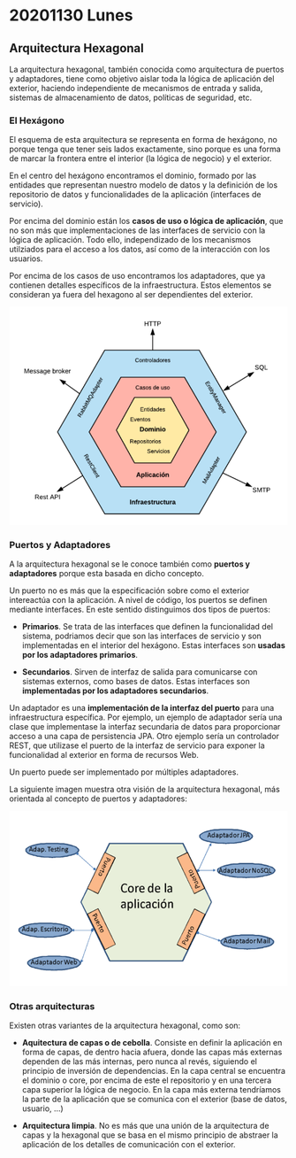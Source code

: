 # 20201130 Lunes

## Arquitectura Hexagonal

La arquitectura hexagonal, también conocida como arquitectura de puertos y adaptadores, tiene como objetivo aislar toda la lógica de aplicación del exterior, haciendo independiente de mecanismos de entrada y salida, sistemas de almacenamiento de datos, políticas de seguridad, etc. 

### El Hexágono

El esquema de esta arquitectura se representa en forma de hexágono, no porque tenga que tener seis lados exactamente, sino porque es una forma de marcar la frontera entre el interior (la lógica de negocio) y el exterior.

En el centro del hexágono encontramos el dominio, formado por las entidades que representan nuestro modelo de datos y la definición de los repositorio de datos y funcionalidades de la aplicación (interfaces de servicio).

Por encima del dominio están los **casos de uso o lógica de aplicación**, que no son más que implementaciones de las interfaces de servicio con la lógica de aplicación. Todo ello, independizado de los mecanismos utilziados para el acceso a los datos, así como de la interacción con los usuarios.

Por encima de los casos de uso encontramos los adaptadores, que ya contienen detalles específicos de la infraestructura. Estos elementos se consideran ya fuera del hexagono al ser dependientes del exterior.

![hexagono-01](images/hexagono-01.png)

### Puertos y Adaptadores

A la arquitectura hexagonal se le conoce también como **puertos y adaptadores** porque esta basada en dicho concepto.

Un puerto no es más que la especificación sobre como el exterior intereactúa con la aplicación. A nivel de código, los puertos se definen mediante interfaces. En este sentido distinguimos dos tipos de puertos:

* **Primarios**. Se trata de las interfaces que definen  la funcionalidad del sistema, podriamos decir que son las interfaces de servicio y son implementadas en el interior del hexágono. Estas interfaces son **usadas por los adaptadores primarios**. 

* **Secundarios**. Sirven de interfaz de salida para comunicarse con sistemas externos, como bases de datos. Estas interfaces son **implementadas por los adaptadores secundarios**.

Un adaptador es una **implementación de la interfaz del puerto** para una infraestructura específica. Por ejemplo, un ejemplo de adaptador sería una clase que implementase la interfaz secundaria de datos para proporcionar acceso a una capa de persistencia JPA. Otro ejemplo sería un controlador REST, que utilizase el puerto de la interfaz de servicio para exponer la funcionalidad al exterior en forma de recursos Web.

Un puerto puede ser implementado por múltiples adaptadores.

La siguiente imagen muestra otra visión de la arquitectura hexagonal, más orientada al concepto de puertos y adaptadores:

![hexagono-02](images/hexagono-02.png)

### Otras arquitecturas

Existen otras variantes de la arquitectura hexagonal, como son:

* **Aquitectura de capas o de cebolla**. Consiste en definir la aplicación en forma de capas, de dentro hacia afuera, donde las capas más externas dependen de las más internas, pero nunca al revés, siguiendo el principio de inversión de dependencias.
En la capa central se encuentra el dominio o core, por encima de este el repositorio y en una tercera capa superior la lógica de negocio. En la capa más externa tendríamos la parte de la aplicación que se comunica con el exterior (base de datos, usuario, ...)

* **Arquitectura limpia**. No es más que una unión de la arquitectura de capas y la hexagonal que se basa en el mismo principio de abstraer la aplicación de los detalles de comunicación con el exterior.



